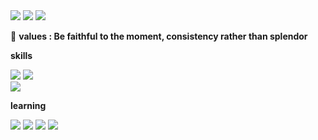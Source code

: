 <div>
  <a href="https://boomrabbit.tistory.com/"><img src="https://img.shields.io/badge/Blog-FF7100?style=flat-square&logo=Bugcrowd&logoColor=white&link=https://boomrabbit.tistory.com/"/></a>
  <a href="mailto:unionfind@kakao.com"><img src="https://img.shields.io/badge/email-14CC80?style=flat-square&logo=Minutemailer&logoColor=white&link=mailto:unionfind@kakao.com"/></a> 
  <a href="https://deciduous-shroud-70a.notion.site/Lee-Seong-Ju-4d47d59c3eba485fae2ee0377f0e900b"><img src="https://img.shields.io/badge/personal_statement-892CA0?style=flat-square&logo=Personio&logoColor=white&link=https://deciduous-shroud-70a.notion.site/Lee-Seong-Ju-4d47d59c3eba485fae2ee0377f0e900b"/></a>
</div>

:rabbit: **values : Be faithful to the moment, consistency rather than splendor**

**skills**

<div>
  <img src="https://img.shields.io/badge/Java-007396?style=flat-square&logo=Java&logoColor=white"/>
  <img src="https://img.shields.io/badge/C,C++-00599C?style=flat-square&logo=C&logoColor=white"/>
</div>  
<div>
  <img src="https://img.shields.io/badge/Spring-6DB33F?style=flat-square&logo=Spring&logoColor=white"/>
</div>

**learning**

<div>
  <img src="https://img.shields.io/badge/JPA-DE00A5?style=flat-square&logo=FutureLearn&logoColor=white"/>
  <img src="https://img.shields.io/badge/Querydsl-DE00A5?style=flat-square&logo=FutureLearn&logoColor=white"/>
  <img src="https://img.shields.io/badge/java8-DE00A5?style=flat-square&logo=FutureLearn&logoColor=white"/>
  <img src="https://img.shields.io/badge/JavaScript-F7DF1E?style=flat-square&logo=JavaScript&logoColor=white"/>
</div>
